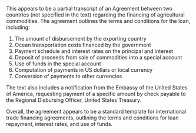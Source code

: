 This appears to be a partial transcript of an Agreement between two countries (not specified in the text) regarding the financing of agricultural commodities. The agreement outlines the terms and conditions for the loan, including:

1. The amount of disbursement by the exporting country
2. Ocean transportation costs financed by the government
3. Payment schedule and interest rates on the principal and interest
4. Deposit of proceeds from sale of commodities into a special account
5. Use of funds in the special account
6. Computation of payments in US dollars or local currency
7. Conversion of payments to other currencies

The text also includes a notification from the Embassy of the United States of America, requesting payment of a specific amount by check payable to the Regional Disbursing Officer, United States Treasury.

Overall, the agreement appears to be a standard template for international trade financing agreements, outlining the terms and conditions for loan repayment, interest rates, and use of funds.